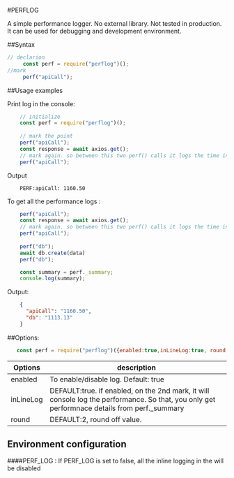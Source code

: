 #PERFLOG


A simple performance logger. No external library. Not tested in production. It can be used for debugging and development environment. 



##Syntax 

```js 
// declarion
     const perf = require("perflog")();
//mark
     perf("apiCall");
```

##Usage examples

Print log in the console: 
```js
    // initialize 
    const perf = require("perflog")();
   
    // mark the point
    perf("apiCall");
    const response = await axios.get();
    // mark again. so between this two perf() calls it logs the time in the console
    perf("apiCall");

```

Output
```text
    PERF:apiCall: 1160.50
```
To get all the performance logs :

```js
    perf("apiCall");
    const response = await axios.get();
    // mark again. so between this two perf() calls it logs the time in the console
    perf("apiCall");
    
    perf("db");
    await db.create(data)
    perf("db");

    const summary = perf._summary;
    console.log(summary);
```

Output: 
```json
    {
      "apiCall": "1160.50",
      "db": "1113.13"
    }
```

##Options: 
 ```js
    const perf = require("perflog")({enabled:true,inLineLog:true, round:2});
```


| Options  | description |
| ------------- | ------------- |
| enabled  | To enable/disable log. Default: true  |
| inLineLog  | DEFAULT:true. if enabled, on the 2nd mark, it will console log the performance. So that, you only get performnace details from perf._summary   |
| round| DEFAULT:2, round off value. 

## Environment configuration

####PERF_LOG :
If PERF_LOG is set to false, all the inline logging in the  will be disabled 


